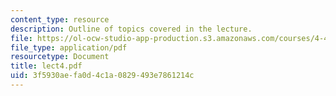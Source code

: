 ```yaml
---
content_type: resource
description: Outline of topics covered in the lecture.
file: https://ol-ocw-studio-app-production.s3.amazonaws.com/courses/4-461-building-technology-i-materials-and-construction-fall-2004/3f5930aefa0d4c1a0829493e7861214c_lect4.pdf
file_type: application/pdf
resourcetype: Document
title: lect4.pdf
uid: 3f5930ae-fa0d-4c1a-0829-493e7861214c
---
```

